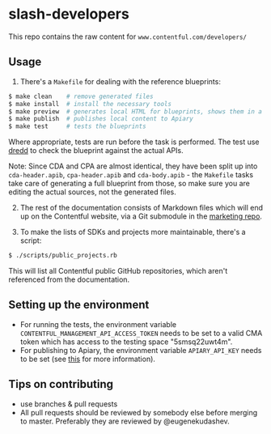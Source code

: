 # slash-developers

This repo contains the raw content for `www.contentful.com/developers/`

## Usage

1. There's a `Makefile` for dealing with the reference blueprints:

```bash
$ make clean    # remove generated files
$ make install  # install the necessary tools
$ make preview  # generates local HTML for blueprints, shows them in a browser
$ make publish  # publishes local content to Apiary
$ make test     # tests the blueprints
```

Where appropriate, tests are run before the task is performed. The test use
[dredd](https://github.com/apiaryio/dredd) to check the blueprint against the
actual APIs.

Note: Since CDA and CPA are almost identical, they have been split up into `cda-header.apib`, `cpa-header.apib` and `cda-body.apib` - the `Makefile` tasks take care of generating a full blueprint from those, so make sure you are editing the actual sources, not the generated files.

2. The rest of the documentation consists of Markdown files which will end up on the
Contentful website, via a Git submodule in the
[marketing repo](https://github.com/contentful/marketing-website).

3. To make the lists of SDKs and projects more maintainable, there's a script:

```bash
$ ./scripts/public_projects.rb
```

This will list all Contentful public GitHub repositories, which aren't referenced
from the documentation.

## Setting up the environment

- For running the tests, the environment variable `CONTENTFUL_MANAGEMENT_API_ACCESS_TOKEN` needs to be set to a valid CMA token which has access to the testing space "5smsq22uwt4m".
- For publishing to Apiary, the environment variable `APIARY_API_KEY` needs to be set (see [this](https://github.com/apiaryio/apiary-client#install) for more information).

## Tips on contributing

 - use branches & pull requests
 - All pull requests should be reviewed by somebody else before merging to master. Preferably they are reviewed by @eugenekudashev.
